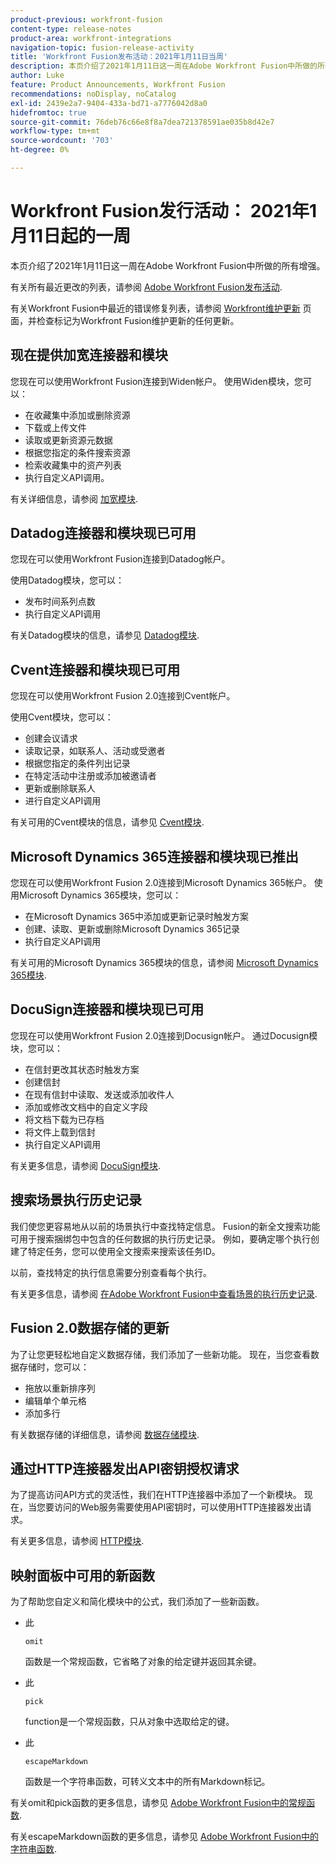 ```yaml
---
product-previous: workfront-fusion
content-type: release-notes
product-area: workfront-integrations
navigation-topic: fusion-release-activity
title: 'Workfront Fusion发布活动：2021年1月11日当周'
description: 本页介绍了2021年1月11日这一周在Adobe Workfront Fusion中所做的所有增强。
author: Luke
feature: Product Announcements, Workfront Fusion
recommendations: noDisplay, noCatalog
exl-id: 2439e2a7-9404-433a-bd71-a7776042d8a0
hidefromtoc: true
source-git-commit: 76deb76c66e8f8a7dea721378591ae035b8d42e7
workflow-type: tm+mt
source-wordcount: '703'
ht-degree: 0%

---
```


# Workfront Fusion发行活动： 2021年1月11日起的一周

本页介绍了2021年1月11日这一周在Adobe Workfront Fusion中所做的所有增强。

有关所有最近更改的列表，请参阅 [Adobe Workfront Fusion发布活动](../../../product-announcements/product-releases/fusion-release-activity/fusion-release-activity.md).

有关Workfront Fusion中最近的错误修复列表，请参阅 [Workfront维护更新](https://experienceleague.adobe.com/docs/workfront-known-issues/releases/current-updates.html) 页面，并检查标记为Workfront Fusion维护更新的任何更新。

## 现在提供加宽连接器和模块

您现在可以使用Workfront Fusion连接到Widen帐户。 使用Widen模块，您可以：

* 在收藏集中添加或删除资源
* 下载或上传文件
* 读取或更新资源元数据
* 根据您指定的条件搜索资源
* 检索收藏集中的资产列表
* 执行自定义API调用。

有关详细信息，请参阅 [加宽模块](../../../workfront-fusion/apps-and-their-modules/widen-modules.md).

## Datadog连接器和模块现已可用

您现在可以使用Workfront Fusion连接到Datadog帐户。

使用Datadog模块，您可以：

* 发布时间系列点数
* 执行自定义API调用

有关Datadog模块的信息，请参见 [Datadog模块](../../../workfront-fusion/apps-and-their-modules/datadog-modules.md).

## Cvent连接器和模块现已可用

您现在可以使用Workfront Fusion 2.0连接到Cvent帐户。

使用Cvent模块，您可以：

* 创建会议请求
* 读取记录，如联系人、活动或受邀者
* 根据您指定的条件列出记录
* 在特定活动中注册或添加被邀请者
* 更新或删除联系人
* 进行自定义API调用

有关可用的Cvent模块的信息，请参见 [Cvent模块](../../../workfront-fusion/apps-and-their-modules/cvent-modules.md).

## Microsoft Dynamics 365连接器和模块现已推出

您现在可以使用Workfront Fusion 2.0连接到Microsoft Dynamics 365帐户。 使用Microsoft Dynamics 365模块，您可以：

* 在Microsoft Dynamics 365中添加或更新记录时触发方案
* 创建、读取、更新或删除Microsoft Dynamics 365记录
* 执行自定义API调用

有关可用的Microsoft Dynamics 365模块的信息，请参阅 [Microsoft Dynamics 365模块](../../../workfront-fusion/apps-and-their-modules/microsoft-dynamics-365-modules.md).

## DocuSign连接器和模块现已可用

您现在可以使用Workfront Fusion 2.0连接到Docusign帐户。 通过Docusign模块，您可以：

* 在信封更改其状态时触发方案
* 创建信封
* 在现有信封中读取、发送或添加收件人
* 添加或修改文档中的自定义字段
* 将文档下载为已存档
* 将文件上载到信封
* 执行自定义API调用

有关更多信息，请参阅 [DocuSign模块](../../../workfront-fusion/apps-and-their-modules/docusign-modules.md).

## 搜索场景执行历史记录

我们使您更容易地从以前的场景执行中查找特定信息。 Fusion的新全文搜索功能可用于搜索捆绑包中包含的任何数据的执行历史记录。 例如，要确定哪个执行创建了特定任务，您可以使用全文搜索来搜索该任务ID。

以前，查找特定的执行信息需要分别查看每个执行。

有关更多信息，请参阅 [在Adobe Workfront Fusion中查看场景的执行历史记录](../../../workfront-fusion/scenarios/view-scenario-execution-history.md).

## Fusion 2.0数据存储的更新

为了让您更轻松地自定义数据存储，我们添加了一些新功能。 现在，当您查看数据存储时，您可以：

* 拖放以重新排序列
* 编辑单个单元格
* 添加多行

有关数据存储的详细信息，请参阅 [数据存储模块](../../../workfront-fusion/apps-and-their-modules/data-store-modules.md).

## 通过HTTP连接器发出API密钥授权请求

为了提高访问API方式的灵活性，我们在HTTP连接器中添加了一个新模块。 现在，当您要访问的Web服务需要使用API密钥时，可以使用HTTP连接器发出请求。

有关更多信息，请参阅 [HTTP模块](../../../workfront-fusion/apps-and-their-modules/http-modules/http-modules-1.md).

## 映射面板中可用的新函数

为了帮助您自定义和简化模块中的公式，我们添加了一些新函数。

* 此

  ```
  omit
  ```

  函数是一个常规函数，它省略了对象的给定键并返回其余键。
* 此

  ```
  pick
  ```

  function是一个常规函数，只从对象中选取给定的键。
* 此

  ```
  escapeMarkdown
  ```

  函数是一个字符串函数，可转义文本中的所有Markdown标记。

有关omit和pick函数的更多信息，请参见 [Adobe Workfront Fusion中的常规函数](../../../workfront-fusion/functions/general-functions.md).

有关escapeMarkdown函数的更多信息，请参见 [Adobe Workfront Fusion中的字符串函数](../../../workfront-fusion/functions/string-functions.md).
